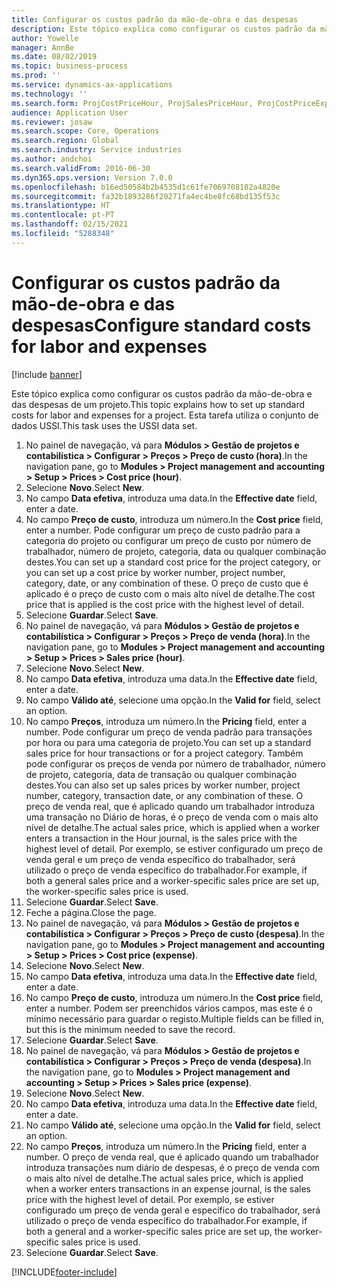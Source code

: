 ```yaml
---
title: Configurar os custos padrão da mão-de-obra e das despesas
description: Este tópico explica como configurar os custos padrão da mão-de-obra e das despesas de um projeto.
author: Yowelle
manager: AnnBe
ms.date: 08/02/2019
ms.topic: business-process
ms.prod: ''
ms.service: dynamics-ax-applications
ms.technology: ''
ms.search.form: ProjCostPriceHour, ProjSalesPriceHour, ProjCostPriceExpense, ProjSalesPriceCost
audience: Application User
ms.reviewer: josaw
ms.search.scope: Core, Operations
ms.search.region: Global
ms.search.industry: Service industries
ms.author: andchoi
ms.search.validFrom: 2016-06-30
ms.dyn365.ops.version: Version 7.0.0
ms.openlocfilehash: b16ed50584b2b4535d1c61fe7069708182a4820e
ms.sourcegitcommit: fa32b1893286f20271fa4ec4be8fc68bd135f53c
ms.translationtype: HT
ms.contentlocale: pt-PT
ms.lasthandoff: 02/15/2021
ms.locfileid: "5288348"
---
```

# <a name="configure-standard-costs-for-labor-and-expenses"></a><span data-ttu-id="ec09a-103">Configurar os custos padrão da mão-de-obra e das despesas</span><span class="sxs-lookup"><span data-stu-id="ec09a-103">Configure standard costs for labor and expenses</span></span>

[!include [banner](../../includes/banner.md)]

<span data-ttu-id="ec09a-104">Este tópico explica como configurar os custos padrão da mão-de-obra e das despesas de um projeto.</span><span class="sxs-lookup"><span data-stu-id="ec09a-104">This topic explains how to set up standard costs for labor and expenses for a project.</span></span> <span data-ttu-id="ec09a-105">Esta tarefa utiliza o conjunto de dados USSI.</span><span class="sxs-lookup"><span data-stu-id="ec09a-105">This task uses the USSI data set.</span></span>

1. <span data-ttu-id="ec09a-106">No painel de navegação, vá para **Módulos > Gestão de projetos e contabilística > Configurar > Preços > Preço de custo (hora)**.</span><span class="sxs-lookup"><span data-stu-id="ec09a-106">In the navigation pane, go to **Modules > Project management and accounting > Setup > Prices > Cost price (hour)**.</span></span>
2. <span data-ttu-id="ec09a-107">Selecione **Novo**.</span><span class="sxs-lookup"><span data-stu-id="ec09a-107">Select **New**.</span></span>
3. <span data-ttu-id="ec09a-108">No campo **Data efetiva**, introduza uma data.</span><span class="sxs-lookup"><span data-stu-id="ec09a-108">In the **Effective date** field, enter a date.</span></span>
4. <span data-ttu-id="ec09a-109">No campo **Preço de custo**, introduza um número.</span><span class="sxs-lookup"><span data-stu-id="ec09a-109">In the **Cost price** field, enter a number.</span></span> <span data-ttu-id="ec09a-110">Pode configurar um preço de custo padrão para a categoria do projeto ou configurar um preço de custo por número de trabalhador, número de projeto, categoria, data ou qualquer combinação destes.</span><span class="sxs-lookup"><span data-stu-id="ec09a-110">You can set up a standard cost price for the project category, or you can set up a cost price by worker number, project number, category, date, or any combination of these.</span></span> <span data-ttu-id="ec09a-111">O preço de custo que é aplicado é o preço de custo com o mais alto nível de detalhe.</span><span class="sxs-lookup"><span data-stu-id="ec09a-111">The cost price that is applied is the cost price with the highest level of detail.</span></span>  
5. <span data-ttu-id="ec09a-112">Selecione **Guardar**.</span><span class="sxs-lookup"><span data-stu-id="ec09a-112">Select **Save**.</span></span>
6. <span data-ttu-id="ec09a-113">No painel de navegação, vá para **Módulos > Gestão de projetos e contabilística > Configurar > Preços > Preço de venda (hora)**.</span><span class="sxs-lookup"><span data-stu-id="ec09a-113">In the navigation pane, go to **Modules > Project management and accounting > Setup > Prices > Sales price (hour)**.</span></span>
7. <span data-ttu-id="ec09a-114">Selecione **Novo**.</span><span class="sxs-lookup"><span data-stu-id="ec09a-114">Select **New**.</span></span>
8. <span data-ttu-id="ec09a-115">No campo **Data efetiva**, introduza uma data.</span><span class="sxs-lookup"><span data-stu-id="ec09a-115">In the **Effective date** field, enter a date.</span></span>
9. <span data-ttu-id="ec09a-116">No campo **Válido até**, selecione uma opção.</span><span class="sxs-lookup"><span data-stu-id="ec09a-116">In the **Valid for** field, select an option.</span></span>
10. <span data-ttu-id="ec09a-117">No campo **Preços**, introduza um número.</span><span class="sxs-lookup"><span data-stu-id="ec09a-117">In the **Pricing** field, enter a number.</span></span> <span data-ttu-id="ec09a-118">Pode configurar um preço de venda padrão para transações por hora ou para uma categoria de projeto.</span><span class="sxs-lookup"><span data-stu-id="ec09a-118">You can set up a standard sales price for hour transactions or for a project category.</span></span> <span data-ttu-id="ec09a-119">Também pode configurar os preços de venda por número de trabalhador, número de projeto, categoria, data de transação ou qualquer combinação destes.</span><span class="sxs-lookup"><span data-stu-id="ec09a-119">You can also set up sales prices by worker number, project number, category, transaction date, or any combination of these.</span></span> <span data-ttu-id="ec09a-120">O preço de venda real, que é aplicado quando um trabalhador introduza uma transação no Diário de horas, é o preço de venda com o mais alto nível de detalhe.</span><span class="sxs-lookup"><span data-stu-id="ec09a-120">The actual sales price, which is applied when a worker enters a transaction in the Hour journal, is the sales price with the highest level of detail.</span></span> <span data-ttu-id="ec09a-121">Por exemplo, se estiver configurado um preço de venda geral e um preço de venda específico do trabalhador, será utilizado o preço de venda específico do trabalhador.</span><span class="sxs-lookup"><span data-stu-id="ec09a-121">For example, if both a general sales price and a worker-specific sales price are set up, the worker-specific sales price is used.</span></span>  
11. <span data-ttu-id="ec09a-122">Selecione **Guardar**.</span><span class="sxs-lookup"><span data-stu-id="ec09a-122">Select **Save**.</span></span>
12. <span data-ttu-id="ec09a-123">Feche a página.</span><span class="sxs-lookup"><span data-stu-id="ec09a-123">Close the page.</span></span>
13. <span data-ttu-id="ec09a-124">No painel de navegação, vá para **Módulos > Gestão de projetos e contabilística > Configurar > Preços > Preço de custo (despesa)**.</span><span class="sxs-lookup"><span data-stu-id="ec09a-124">In the navigation pane, go to **Modules > Project management and accounting > Setup > Prices > Cost price (expense)**.</span></span>
14. <span data-ttu-id="ec09a-125">Selecione **Novo**.</span><span class="sxs-lookup"><span data-stu-id="ec09a-125">Select **New**.</span></span>
15. <span data-ttu-id="ec09a-126">No campo **Data efetiva**, introduza uma data.</span><span class="sxs-lookup"><span data-stu-id="ec09a-126">In the **Effective date** field, enter a date.</span></span>
16. <span data-ttu-id="ec09a-127">No campo **Preço de custo**, introduza um número.</span><span class="sxs-lookup"><span data-stu-id="ec09a-127">In the **Cost price** field, enter a number.</span></span> <span data-ttu-id="ec09a-128">Podem ser preenchidos vários campos, mas este é o mínimo necessário para guardar o registo.</span><span class="sxs-lookup"><span data-stu-id="ec09a-128">Multiple fields can be filled in, but this is the minimum needed to save the record.</span></span>  
17. <span data-ttu-id="ec09a-129">Selecione **Guardar**.</span><span class="sxs-lookup"><span data-stu-id="ec09a-129">Select **Save**.</span></span>
18. <span data-ttu-id="ec09a-130">No painel de navegação, vá para **Módulos > Gestão de projetos e contabilística > Configurar > Preços > Preço de venda (despesa)**.</span><span class="sxs-lookup"><span data-stu-id="ec09a-130">In the navigation pane, go to **Modules > Project management and accounting > Setup > Prices > Sales price (expense)**.</span></span>
19. <span data-ttu-id="ec09a-131">Selecione **Novo**.</span><span class="sxs-lookup"><span data-stu-id="ec09a-131">Select **New**.</span></span>
20. <span data-ttu-id="ec09a-132">No campo **Data efetiva**, introduza uma data.</span><span class="sxs-lookup"><span data-stu-id="ec09a-132">In the **Effective date** field, enter a date.</span></span>
21. <span data-ttu-id="ec09a-133">No campo **Válido até**, selecione uma opção.</span><span class="sxs-lookup"><span data-stu-id="ec09a-133">In the **Valid for** field, select an option.</span></span>
22. <span data-ttu-id="ec09a-134">No campo **Preços**, introduza um número.</span><span class="sxs-lookup"><span data-stu-id="ec09a-134">In the **Pricing** field, enter a number.</span></span> <span data-ttu-id="ec09a-135">O preço de venda real, que é aplicado quando um trabalhador introduza transações num diário de despesas, é o preço de venda com o mais alto nível de detalhe.</span><span class="sxs-lookup"><span data-stu-id="ec09a-135">The actual sales price, which is applied when a worker enters transactions in an expense journal, is the sales price with the highest level of detail.</span></span> <span data-ttu-id="ec09a-136">Por exemplo, se estiver configurado um preço de venda geral e específico do trabalhador, será utilizado o preço de venda específico do trabalhador.</span><span class="sxs-lookup"><span data-stu-id="ec09a-136">For example, if both a general and a worker-specific sales price are set up, the worker-specific sales price is used.</span></span>  
23. <span data-ttu-id="ec09a-137">Selecione **Guardar**.</span><span class="sxs-lookup"><span data-stu-id="ec09a-137">Select **Save**.</span></span>



[!INCLUDE[footer-include](../../includes/footer-banner.md)]